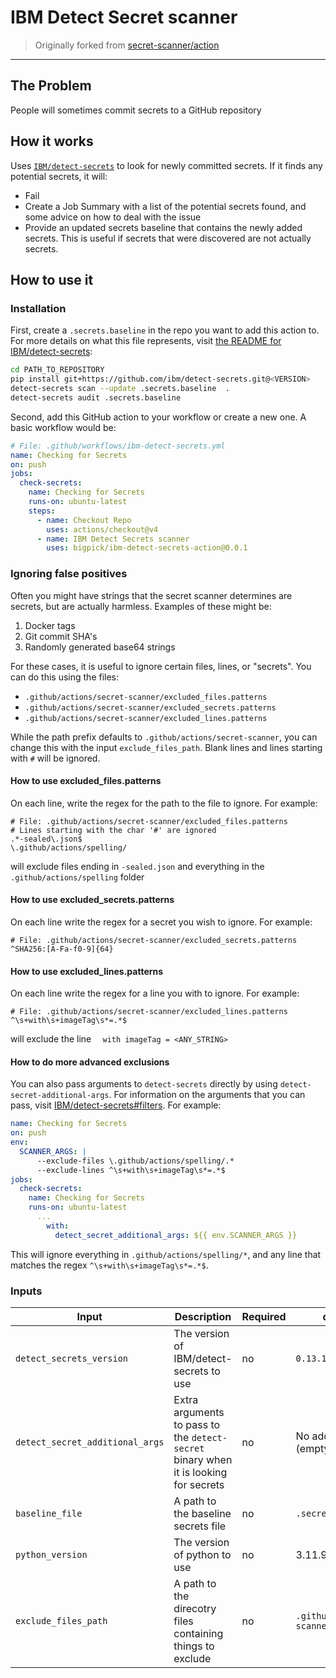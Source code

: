 # IBM Detect Secret scanner

> Originally forked from [secret-scanner/action](https://github.com/secret-scanner/action)

---

## The Problem

People will sometimes commit secrets to a GitHub repository

## How it works

Uses [`IBM/detect-secrets`](https://github.com/IBM/detect-secrets) to look for newly committed secrets. If it finds any potential secrets, it will:
* Fail
* Create a Job Summary with a list of the potential secrets found, and some advice on how to deal with the issue
* Provide an updated secrets baseline that contains the newly added secrets. This is useful if secrets that were discovered are not actually secrets.

## How to use it

### Installation

First, create a `.secrets.baseline` in the repo you want to add this action to. For more details on what this file represents, visit [the README for IBM/detect-secrets](https://github.com/IBM/detect-secrets#detect-secrets):

```bash
cd PATH_TO_REPOSITORY
pip install git+https://github.com/ibm/detect-secrets.git@<VERSION>
detect-secrets scan --update .secrets.baseline  .
detect-secrets audit .secrets.baseline
```

Second, add this GitHub action to your workflow or create a new one. A basic workflow would be:
```yaml
# File: .github/workflows/ibm-detect-secrets.yml
name: Checking for Secrets
on: push
jobs:
  check-secrets:
    name: Checking for Secrets
    runs-on: ubuntu-latest
    steps:
      - name: Checkout Repo
        uses: actions/checkout@v4
      - name: IBM Detect Secrets scanner
        uses: bigpick/ibm-detect-secrets-action@0.0.1
```

### Ignoring false positives

Often you might have strings that the secret scanner determines are secrets, but are actually harmless. Examples of these might be:

1. Docker tags
2. Git commit SHA's
3. Randomly generated base64 strings

For these cases, it is useful to ignore certain files, lines, or "secrets". You can do this using the files:

- `.github/actions/secret-scanner/excluded_files.patterns`
- `.github/actions/secret-scanner/excluded_secrets.patterns`
- `.github/actions/secret-scanner/excluded_lines.patterns`

While the path prefix defaults to `.github/actions/secret-scanner`, you can change this with the
input `exclude_files_path`. Blank lines and lines starting with `#` will be ignored.

#### How to use excluded_files.patterns

On each line, write the regex for the path to the file to ignore. For example:

```
# File: .github/actions/secret-scanner/excluded_files.patterns
# Lines starting with the char '#' are ignored
.*-sealed\.json$
\.github/actions/spelling/
```

will exclude files ending in `-sealed.json` and everything in the `.github/actions/spelling` folder

#### How to use excluded_secrets.patterns

On each line write the regex for a secret you wish to ignore. For example:

```
# File: .github/actions/secret-scanner/excluded_secrets.patterns
^SHA256:[A-Fa-f0-9]{64}
```

#### How to use excluded_lines.patterns

On each line write the regex for a line you with to ignore. For example:

```
# File: .github/actions/secret-scanner/excluded_lines.patterns
^\s+with\s+imageTag\s*=.*$
```

will exclude the line `  with imageTag = <ANY_STRING>`

#### How to do more advanced exclusions

You can also pass arguments to `detect-secrets` directly by using `detect-secret-additional-args`. For information on the arguments that you can pass, visit [IBM/detect-secrets#filters](https://github.com/IBM/detect-secrets#command-line). For example:

```yaml
name: Checking for Secrets
on: push
env:
  SCANNER_ARGS: |
      --exclude-files \.github/actions/spelling/.*
      --exclude-lines ^\s+with\s+imageTag\s*=.*$
jobs:
  check-secrets:
    name: Checking for Secrets
    runs-on: ubuntu-latest
      ...
        with:
          detect_secret_additional_args: ${{ env.SCANNER_ARGS }}
```

This will ignore everything in `.github/actions/spelling/*`, and any line that matches the regex `^\s+with\s+imageTag\s*=.*$`.

### Inputs

| Input                           | Description                                                                          | Required | default value                          |
| -----                           | -----------                                                                          | -------- | -------------                          |
| `detect_secrets_version`        | The version of IBM/detect-secrets to use                                             | no       | `0.13.1+ibm.62.dss`                    |
| `detect_secret_additional_args` | Extra arguments to pass to the `detect-secret` binary when it is looking for secrets | no       | No additional arguments (empty string) |
| `baseline_file`                 | A path to the baseline secrets file                                                  | no       | `.secrets.baseline`                    |
| `python_version`                | The version of python to use                                                         | no       | 3.11.9                                 |
| `exclude_files_path`            | A path to the direcotry files containing things to exclude                           | no       | `.github/actions/secret-scanner`       |

